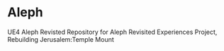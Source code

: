 # Aleph
UE4 Aleph Revisted
Repository for Aleph Revisited Experiences Project, Rebuilding Jerusalem:Temple Mount
